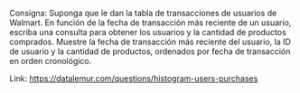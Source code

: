 Consigna: Suponga que le dan la tabla de transacciones de usuarios de Walmart.
En función de la fecha de transacción más reciente de un usuario, escriba una consulta para obtener los usuarios y la cantidad de productos comprados.
Muestre la fecha de transacción más reciente del usuario, la ID de usuario y la cantidad de productos, ordenados por fecha de transacción en orden cronológico.

Link: https://datalemur.com/questions/histogram-users-purchases 
